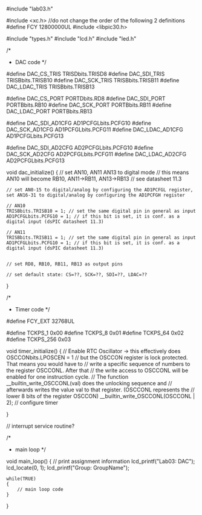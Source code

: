 
#include "lab03.h"

#include <xc.h>
//do not change the order of the following 2 definitions
#define FCY 12800000UL
#include <libpic30.h>

#include "types.h"
#include "lcd.h"
#include "led.h"

/*
 * DAC code
 */

#define DAC_CS_TRIS TRISDbits.TRISD8
#define DAC_SDI_TRIS TRISBbits.TRISB10
#define DAC_SCK_TRIS TRISBbits.TRISB11
#define DAC_LDAC_TRIS TRISBbits.TRISB13
    
#define DAC_CS_PORT PORTDbits.RD8
#define DAC_SDI_PORT PORTBbits.RB10
#define DAC_SCK_PORT PORTBbits.RB11
#define DAC_LDAC_PORT PORTBbits.RB13

#define DAC_SDI_AD1CFG AD1PCFGLbits.PCFG10
#define DAC_SCK_AD1CFG AD1PCFGLbits.PCFG11
#define DAC_LDAC_AD1CFG AD1PCFGLbits.PCFG13

#define DAC_SDI_AD2CFG AD2PCFGLbits.PCFG10
#define DAC_SCK_AD2CFG AD2PCFGLbits.PCFG11
#define DAC_LDAC_AD2CFG AD2PCFGLbits.PCFG13

void dac_initialize()
{
    // set AN10, AN11 AN13 to digital mode
    // this means AN10 will become RB10, AN11->RB11, AN13->RB13
    // see datasheet 11.3
    
    // set AN0-15 to digital/analog by configuring the AD1PCFGL register, set AN16-31 to digital/analog by configuring the AD1PCFGH register
    
    // AN10
    TRISBbits.TRISB10 = 1; // set the same digital pin in general as input
    AD1PCFGLbits.PCFG10 = 1; // if this bit is set, it is conf. as a digital input (dsPIC datasheet 11.3)
    
    // AN11
    TRISBbits.TRISB11 = 1; // set the same digital pin in general as input
    AD1PCFGLbits.PCFG10 = 1; // if this bit is set, it is conf. as a digital input (dsPIC datasheet 11.3)
     
    
    // set RD8, RB10, RB11, RB13 as output pins
    
    // set default state: CS=??, SCK=??, SDI=??, LDAC=??
    
}

/*
 * Timer code
 */

#define FCY_EXT   32768UL

#define TCKPS_1   0x00
#define TCKPS_8   0x01
#define TCKPS_64  0x02
#define TCKPS_256 0x03

void timer_initialize()
{
    // Enable RTC Oscillator -> this effectively does OSCCONbits.LPOSCEN = 1
    // but the OSCCON register is lock protected. That means you would have to 
    // write a specific sequence of numbers to the register OSCCONL. After that 
    // the write access to OSCCONL will be enabled for one instruction cycle.
    // The function __builtin_write_OSCCONL(val) does the unlocking sequence and
    // afterwards writes the value val to that register. (OSCCONL represents the
    // lower 8 bits of the register OSCCON)
    __builtin_write_OSCCONL(OSCCONL | 2);
    // configure timer
    
}

// interrupt service routine?

/*
 * main loop
 */

void main_loop()
{
    // print assignment information
    lcd_printf("Lab03: DAC");
    lcd_locate(0, 1);
    lcd_printf("Group: GroupName");
    
    while(TRUE)
    {
        // main loop code
    }
}
